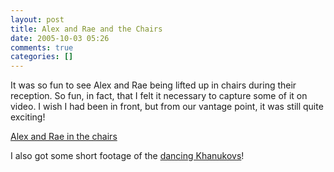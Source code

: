 ```yaml
---
layout: post
title: Alex and Rae and the Chairs
date: 2005-10-03 05:26
comments: true
categories: []
---
```

It was so fun to see Alex and Rae being lifted up in chairs during their reception. So fun, in fact, that I felt it necessary to capture some of it on video. I wish I had been in front, but from our vantage point, it was still quite exciting!

<a href="http://www.peterfilias.com/videos/alexraechairs.wmv">Alex and Rae in the chairs</a>

I also got some short footage of the <a href="http://peterfilias.com/videos/dancingkhanukovs.wmv">dancing Khanukovs</a>!
